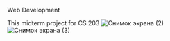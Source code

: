 Web Development


This midterm project for CS 203
![Снимок экрана (2)](https://user-images.githubusercontent.com/65769795/142999425-2076f71f-6a93-4a8b-800e-0bc1522497a1.png)
![Снимок экрана (3)](https://user-images.githubusercontent.com/65769795/142999653-077098b8-795d-4d67-9a84-563e62c4ddaf.png)

